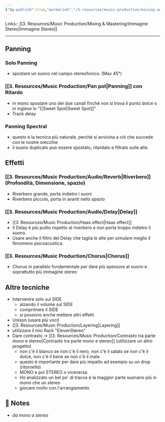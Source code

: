```yaml
---
{"dg-publish":true,"permalink":"/3-resources/music-production/mixing-and-mastering/tecniche-per-creare-un-suono-stereo/"}
---
```


Links:: [[3. Resources/Music Production/Mixing & Mastering/Immagine Stereo\|Immagine Stereo]]

---

## Panning
### Solo Panning 

- spostare un suono nel campo stereofonico. (Max 45°)

### [[3. Resources/Music Production/Pan pot\|Panning]] con Ritardo

- in mono spostare uno dei due canali finché non si trova il punto dolce o in inglese lo "[[Sweet Spot\|Sweet Spot]]"
- Track delay

### Panning Spectral

- questo è la tecnica più naturale, perché si avvicina a ciò che succede con le nostre orecchie 
- il suono duplicato può essere spostato, ritardato e filtrato sulle alte. 

## Effetti

### [[3. Resources/Music Production/Audio/Reverb\|Riverbero]] (Profondità, Dimensione, spazio)

- Riverbero grande, porta indietro i suoni
- Riverbero piccolo, porta in avanti nello spazio

### [[3. Resources/Music Production/Audio/Delay\|Delay]]

- [[3. Resources/Music Production/Haas effect\|Haas effect]]
- Il Delay è più pulito rispetto al riverbero e non porta troppo indietro il suono. 
- Usare anche il filtro del Delay che taglia le alte per simulare meglio il fenomeno psicoacustica.

### [[3. Resources/Music Production/Chorus\|Chorus]]

- Chorus in parallelo fondamentale per dare più spessore al suono e soprattutto più immagine stereo


## Altre tecniche

- Intervenire solo sul SIDE
	- alzando il volume sul SIDE
	- comprimere il SIDE
	- si possono anche mettere altri effetti
- Unison (usare più voci)
- [[3. Resources/Music Production/Layering\|Layering]]
- utilizzare il mio Rack "ElevenStereo"
- Dare contrasto → [[3. Resources/Music Production/Contrasto tra parte mono e stereo\|Contrasto tra parte mono e stereo]] (utilizzare un altro progetto)
	- non c'è il bianco se non c'è il nero, non c'è il salato se non c'è il dolce, non c'è il bene se non c'è il male. 
	- questo è importante per dare più impatto ad esempio su un drop (ritornello)
	- MONO e poi STEREO o viceversa. 
	- Ho analizzato un bel po' di tracce è la maggior parte suonano più in mono che un stereo
	- giocare molto con l'arrangiamento

## 📝 Notes

- _da mono a stereo_